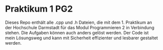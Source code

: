 # Praktikum 1 PG2
Dieses Repo enthält alle .cpp und .h Dateien, die mit dem 1. Praktikum an der Hochschule Darmstadt für das Modul Programmieren 2 in Verbindung stehen. Die Aufgaben können auch anders gelöst werden. Der Code ist mein Lösungsweg und kann mit Sicherheit effizienter und lesbarer gestaltet werden.

